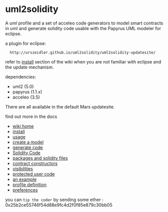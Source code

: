 # uml2solidity

A uml profile and a set of acceleo code generators to model smart contracts in uml and generate solidity code usable with the Papyrus UML modeler for eclipse.

a plugin for eclipse: 

      http://urszeidler.github.io/uml2solidity/uml2solidity-updatesite/

refer to [install](https://github.com/UrsZeidler/uml2solidity/wiki#install) section of the wiki when you are not familiar with eclipse and the update mechanism.

dependencies:

* uml2 (5.0)
* papyrus (1.1.x)
* acceleo (3.5)

There are all available in the default Mars updatesite.

find out more in the docs

* [wiki home](https://github.com/UrsZeidler/uml2solidity/wiki)
 * [install](https://github.com/UrsZeidler/uml2solidity/wiki#install)
 * [usage](https://github.com/UrsZeidler/uml2solidity/wiki#usage)
 * [create a model](https://github.com/UrsZeidler/uml2solidity/wiki#create-a-model)
 * [generate code](https://github.com/UrsZeidler/uml2solidity/wiki#generate-code)
* [Solidity Code](https://github.com/UrsZeidler/uml2solidity/wiki/SolidityCode)
 * [packages and solidity files](https://github.com/UrsZeidler/uml2solidity/wiki/SolidityCode#packages-and-solidity-files)
 * [contract constructors](https://github.com/UrsZeidler/uml2solidity/wiki/SolidityCode#contract-constructors)
 * [visibilities](https://github.com/UrsZeidler/uml2solidity/wiki/SolidityCode#visibilities)
 * [protected user code](https://github.com/UrsZeidler/uml2solidity/wiki/SolidityCode#protected-user-code)
 * [an example](https://github.com/UrsZeidler/uml2solidity/wiki/SolidityCode#an-example)
* [profile definition](https://github.com/UrsZeidler/uml2solidity/wiki/Contracts)
* [preferences](https://github.com/UrsZeidler/uml2solidity/wiki/Preferences)


you can `tip the coder` by sending some ether : 0x25b2ce55746f54d88e9fc4d2f0f85e879c30bb05